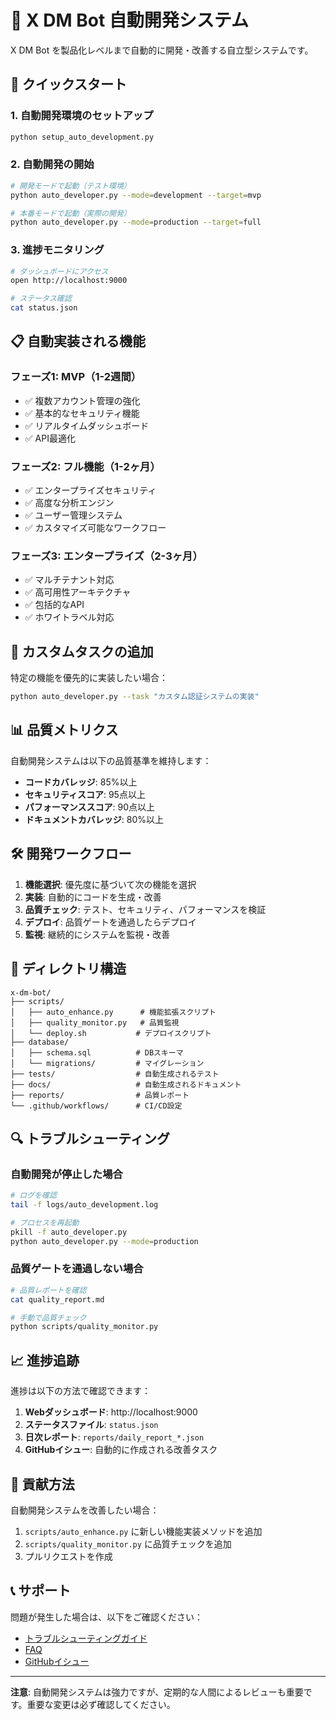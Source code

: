 # 🤖 X DM Bot 自動開発システム

X DM Bot を製品化レベルまで自動的に開発・改善する自立型システムです。

## 🚀 クイックスタート

### 1. 自動開発環境のセットアップ
```bash
python setup_auto_development.py
```

### 2. 自動開発の開始
```bash
# 開発モードで起動（テスト環境）
python auto_developer.py --mode=development --target=mvp

# 本番モードで起動（実際の開発）
python auto_developer.py --mode=production --target=full
```

### 3. 進捗モニタリング
```bash
# ダッシュボードにアクセス
open http://localhost:9000

# ステータス確認
cat status.json
```

## 📋 自動実装される機能

### フェーズ1: MVP（1-2週間）
- ✅ 複数アカウント管理の強化
- ✅ 基本的なセキュリティ機能
- ✅ リアルタイムダッシュボード
- ✅ API最適化

### フェーズ2: フル機能（1-2ヶ月）
- ✅ エンタープライズセキュリティ
- ✅ 高度な分析エンジン
- ✅ ユーザー管理システム
- ✅ カスタマイズ可能なワークフロー

### フェーズ3: エンタープライズ（2-3ヶ月）
- ✅ マルチテナント対応
- ✅ 高可用性アーキテクチャ
- ✅ 包括的なAPI
- ✅ ホワイトラベル対応

## 🔧 カスタムタスクの追加

特定の機能を優先的に実装したい場合：

```bash
python auto_developer.py --task "カスタム認証システムの実装"
```

## 📊 品質メトリクス

自動開発システムは以下の品質基準を維持します：

- **コードカバレッジ**: 85%以上
- **セキュリティスコア**: 95点以上
- **パフォーマンススコア**: 90点以上
- **ドキュメントカバレッジ**: 80%以上

## 🛠️ 開発ワークフロー

1. **機能選択**: 優先度に基づいて次の機能を選択
2. **実装**: 自動的にコードを生成・改善
3. **品質チェック**: テスト、セキュリティ、パフォーマンスを検証
4. **デプロイ**: 品質ゲートを通過したらデプロイ
5. **監視**: 継続的にシステムを監視・改善

## 📁 ディレクトリ構造

```
x-dm-bot/
├── scripts/
│   ├── auto_enhance.py      # 機能拡張スクリプト
│   ├── quality_monitor.py   # 品質監視
│   └── deploy.sh           # デプロイスクリプト
├── database/
│   ├── schema.sql          # DBスキーマ
│   └── migrations/         # マイグレーション
├── tests/                  # 自動生成されるテスト
├── docs/                   # 自動生成されるドキュメント
├── reports/                # 品質レポート
└── .github/workflows/      # CI/CD設定
```

## 🔍 トラブルシューティング

### 自動開発が停止した場合
```bash
# ログを確認
tail -f logs/auto_development.log

# プロセスを再起動
pkill -f auto_developer.py
python auto_developer.py --mode=production
```

### 品質ゲートを通過しない場合
```bash
# 品質レポートを確認
cat quality_report.md

# 手動で品質チェック
python scripts/quality_monitor.py
```

## 📈 進捗追跡

進捗は以下の方法で確認できます：

1. **Webダッシュボード**: http://localhost:9000
2. **ステータスファイル**: `status.json`
3. **日次レポート**: `reports/daily_report_*.json`
4. **GitHubイシュー**: 自動的に作成される改善タスク

## 🤝 貢献方法

自動開発システムを改善したい場合：

1. `scripts/auto_enhance.py` に新しい機能実装メソッドを追加
2. `scripts/quality_monitor.py` に品質チェックを追加
3. プルリクエストを作成

## 📞 サポート

問題が発生した場合は、以下をご確認ください：

- [トラブルシューティングガイド](docs/troubleshooting.md)
- [FAQ](docs/faq.md)
- [GitHubイシュー](https://github.com/your-repo/x-dm-bot/issues)

---

**注意**: 自動開発システムは強力ですが、定期的な人間によるレビューも重要です。重要な変更は必ず確認してください。